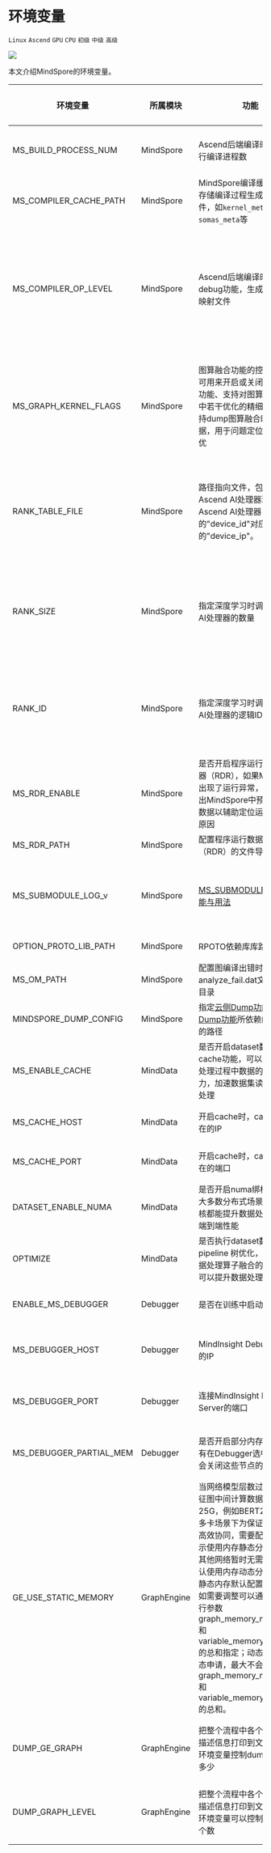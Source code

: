 # 环境变量

`Linux` `Ascend` `GPU` `CPU` `初级` `中级` `高级`

<a href="https://gitee.com/mindspore/docs/blob/master/docs/mindspore/note/source_zh_cn/env_var_list.md" target="_blank"><img src="https://gitee.com/mindspore/docs/raw/master/resource/_static/logo_source.png"></a>

本文介绍MindSpore的环境变量。

| 环境变量 | 所属模块 | 功能 | 类型 | 取值范围 | 配置关系 | 是否必选 | 默认值 |
| --- | --- | --- | --- | --- | --- | --- | --- |
|MS_BUILD_PROCESS_NUM|MindSpore|Ascend后端编译时，指定并行编译进程数|Integer|1~24：允许设置并行进程数取值范围|无|可选（仅Ascend AI处理器环境使用）|无|
|MS_COMPILER_CACHE_PATH|MindSpore|MindSpore编译缓存目录，存储编译过程生成的缓存文件，如`kernel_meta`，`somas_meta`等|String|缓存文件路径，支持相对路径与绝对路径|无|可选|无|
|MS_COMPILER_OP_LEVEL|MindSpore|Ascend后端编译时，开启debug功能，生成TBE指令映射文件|Integer|0或1，允许设置级别取值范围。0：生成TBE指令映射文件（cce文件*.cce和python-cce映射文件*_loc.json。1：生成TBE指令映射文件（cce文件*.cce和python-cce映射文件*_loc.json，同时关闭编译优化开关）|无|可选|无|
|MS_GRAPH_KERNEL_FLAGS|MindSpore|图算融合功能的控制选项，可用来开启或关闭图算融合功能、支持对图算融合功能中若干优化的精细控制、支持dump图算融合时的过程数据，用于问题定位和性能调优|String|格式和功能同mindspore/context.py中[graph_kernel_flags](https://www.mindspore.cn/docs/api/zh-CN/master/api_python/mindspore.context.html#mindspore.context.set_context)。<br>注：环境变量优先级高于context，即，若同时设置环境变量和context，则只有环境变量中的设置生效|无|可选|无|
|RANK_TABLE_FILE|MindSpore|路径指向文件，包含指定多Ascend AI处理器环境中Ascend AI处理器的"device_id"对应的"device_ip"。|String|文件路径，支持相对路径与绝对路径|与RANK_SIZE配合使用|可选（Ascend AI处理器，使用多卡执行分布式用例时，由用户指定）|无|
|RANK_SIZE|MindSpore|指定深度学习时调用Ascend AI处理器的数量|Integer|1~8，调用Ascend AI处理器的数量|与RANK_TABLE_FILE配合使用|可选（Ascend AI处理器，使用多卡执行分布式用例时，由用户指定）|无|
|RANK_ID|MindSpore|指定深度学习时调用Ascend AI处理器的逻辑ID|Integer|0~7，多机并行时不同server中DEVICE_ID会有重复，使用RANK_ID可以避免这个问题（多机并行时 RANK_ID = SERVER_ID * DEVICE_NUM + DEVICE_ID|无|可选|无|
|MS_RDR_ENABLE|MindSpore|是否开启程序运行数据记录器（RDR），如果MindSpore出现了运行异常，会自动导出MindSpore中预先记录的数据以辅助定位运行异常的原因|Integer|1：开启RDR功能 <br>0：关闭RDR功能|与MS_RDR_PATH一起使用|可选|无|
|MS_RDR_PATH|MindSpore|配置程序运行数据记录器（RDR）的文件导出路径|String|文件路径，仅支持绝对路径|与MS_RDR_ENABLE=1一起使用|可选|无|
|MS_SUBMODULE_LOG_v|MindSpore|[MS_SUBMODULE_LOG_v功能与用法](https://www.mindspore.cn/docs/programming_guide/zh-CN/master/custom_debugging_info.html#id9)|Dict{String:Integer...}|LogLevel: 0-DEBUG, 1-INFO, 2-WARNING, 3-ERROR<br>SubModual: COMMON, MD, DEBUG, DEVICE, COMMON, IR...|无|可选|无
|OPTION_PROTO_LIB_PATH|MindSpore|RPOTO依赖库库路径|String|目录路径，支持相对路径与绝对路径|无|可选|无|
|MS_OM_PATH|MindSpore|配置图编译出错时dump的analyze_fail.dat文件的保存目录|String|文件路径，支持相对路径与绝对路径|无|可选|无|
|MINDSPORE_DUMP_CONFIG|MindSpore|指定[云侧Dump功能](https://www.mindspore.cn/docs/programming_guide/zh-CN/master/dump_in_graph_mode.html#id6)或[端侧Dump功能](https://www.mindspore.cn/lite/docs/zh-CN/master/use/benchmark_tool.html#dump)所依赖的配置文件的路径|String|文件路径，支持相对路径与绝对路径|无|可选|无|
|MS_ENABLE_CACHE|MindData|是否开启dataset数据处理cache功能，可以实现数据处理过程中数据的cache能力，加速数据集读取及增强处理|String|TRUE：开启数据处理cache功能 <br>FALSE：关闭数据处理cache功能|与MS_CACHE_HOST、MS_CACHE_PORT一起使用|可选|无|
|MS_CACHE_HOST|MindData|开启cache时，cache服务所在的IP|String|Cache Server所在机器的IP|与MS_ENABLE_CACHE=TRUE、MS_CACHE_PORT一起使用|可选|无|
|MS_CACHE_PORT|MindData|开启cache时，cache服务所在的端口|String|Cache Server所在机器的端口|与MS_ENABLE_CACHE=TRUE、MS_CACHE_HOST一起使用|可选|无|
|DATASET_ENABLE_NUMA|MindData|是否开启numa绑核功能，在大多数分布式场景下numa绑核都能提升数据处理效率和端到端性能|String|True: 开启numa绑核功能|与libnuma.so配合使用|可选|无|
|OPTIMIZE|MindData|是否执行dataset数据处理 pipeline 树优化，在适合数据处理算子融合的场景下，可以提升数据处理效率|String|true: 开启pipeline树优化<br>false: 关闭pipeline树优化|无|可选|无|
|ENABLE_MS_DEBUGGER|Debugger|是否在训练中启动Debugger|Boolean|1：开启Debugger<br>0：关闭Debugger|与MS_DEBUGGER_HOST、MS_DEBUGGER_PORT一起使用|可选|无|
|MS_DEBUGGER_HOST|Debugger|MindInsight Debugger服务的IP|String|启动MindInsight调试器的机器的IP|与ENABLE_MS_DEBUGGER=1、MS_DEBUGGER_PORT一起使用|可选|无
|MS_DEBUGGER_PORT|Debugger|连接MindInsight Debugger Server的端口|Integer|1~65536，连接MindInsight Debugger Server的端口|与ENABLE_MS_DEBUGGER=1、MS_DEBUGGER_HOST一起使用|可选|无
|MS_DEBUGGER_PARTIAL_MEM|Debugger|是否开启部分内存复用（只有在Debugger选中的节点才会关闭这些节点的内存复用）|Boolean|1：开启Debugger选中节点的内存复用<br>0：关闭Debugger选中节点的内存复用|无|可选|无|
|GE_USE_STATIC_MEMORY|GraphEngine|当网络模型层数过大时，特征图中间计算数据可能超过25G，例如BERT24网络。多卡场景下为保证通信内存高效协同，需要配置为1，表示使用内存静态分配方式，其他网络暂时无需配置，默认使用内存动态分配方式。<br>静态内存默认配置为31G，如需要调整可以通过网络运行参数graph_memory_max_size和variable_memory_max_size的总和指定；动态内存是动态申请，最大不会超过graph_memory_max_size和variable_memory_max_size的总和。|Integer|1：使用内存静态分配方式<br>0：使用内存动态分配方式|无|可选|无|
|DUMP_GE_GRAPH|GraphEngine|把整个流程中各个阶段的图描述信息打印到文件中，此环境变量控制dump图的内容多少|Integer|1：全量dump<br>2：不含有权重等数据的基本版dump<br>3：只显示节点关系的精简版dump|无|可选|无|
|DUMP_GRAPH_LEVEL|GraphEngine|把整个流程中各个阶段的图描述信息打印到文件中，此环境变量可以控制dump图的个数|Integer|1：dump所有图<br>2：dump除子图外的所有图<br>3：dump最后的生成图|无|可选|无|

